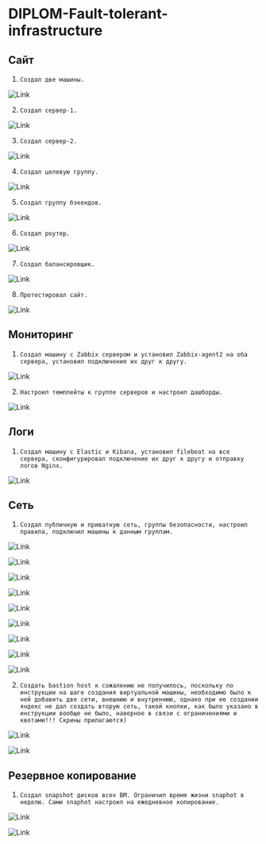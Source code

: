 # DIPLOM-Fault-tolerant-infrastructure


## Сайт

1. `Создал две машины.`

![Link](https://github.com/akinya1974/DIPLOM-Fault-tolerant-infrastructure/blob/main/JPG/САЙТ/1.1%20Создал%20две%20машины.jpg)

2. `Создал сервер-1.`

![Link](https://github.com/akinya1974/DIPLOM-Fault-tolerant-infrastructure/blob/main/JPG/САЙТ/1.2%20Создал%20сервер-1.jpg)


3. `Создал сервер-2.`

![Link](https://github.com/akinya1974/DIPLOM-Fault-tolerant-infrastructure/blob/main/JPG/САЙТ/1.3%20Создал%20сервер-2.jpg)

4. `Создал целевую группу.`

![Link](https://github.com/akinya1974/DIPLOM-Fault-tolerant-infrastructure/blob/main/JPG/САЙТ/1.4%20Создал%20целевую%20группу.jpg)

5. `Создал группу бэкендов.`

![Link](https://github.com/akinya1974/DIPLOM-Fault-tolerant-infrastructure/blob/main/JPG/САЙТ/1.5%20Создал%20%20группу%20бэкендов.jpg)

6. `Создал роутер.`

![Link](https://github.com/akinya1974/DIPLOM-Fault-tolerant-infrastructure/blob/main/JPG/САЙТ/1.6%20Создал%20%20роутер.jpg)

7. `Создал балансировщик.`

![Link](https://github.com/akinya1974/DIPLOM-Fault-tolerant-infrastructure/blob/main/JPG/САЙТ/1.7%20Создал%20%20балансировщик.jpg)

8. `Протестировал сайт.`

![Link](https://github.com/akinya1974/DIPLOM-Fault-tolerant-infrastructure/blob/main/JPG/САЙТ/1.8%20Протестировал%20Сайт.jpg)



## Мониторинг


1. `Создал машину с Zabbix сервером и установил Zabbix-agent2 на оба сервера, установил подключение их друг к другу.`

![Link](https://github.com/akinya1974/DIPLOM-Fault-tolerant-infrastructure/blob/main/JPG/МОНИТОРИНГ/Zabbix-hosts.jpg)


2. `Настроил темплейты к группе серверов и настроил дашборды.`

![Link](https://github.com/akinya1974/DIPLOM-Fault-tolerant-infrastructure/blob/main/JPG/МОНИТОРИНГ/2.1%20Создал%20мониторинг%20Zabbix.jpg)


## Логи


1. `Создал машину с Elastic и Kibana, установил filebeat на все сервера, сконфигурировал подключение их друг к другу и отправку логов Nginx.`

![Link](https://github.com/akinya1974/DIPLOM-Fault-tolerant-infrastructure/blob/main/JPG/ЛОГИ/ELASTIK-KIBANA.jpg)


## Сеть

1. `Создал публичную и приватную сеть, группы безопасности, настроил правила, подключил машины к данным группам.`

![Link](https://github.com/akinya1974/DIPLOM-Fault-tolerant-infrastructure/blob/main/JPG/СЕТЬ/Группа-публичная.jpg)


![Link](https://github.com/akinya1974/DIPLOM-Fault-tolerant-infrastructure/blob/main/JPG/СЕТЬ/Группа-приват.jpg)


![Link](https://github.com/akinya1974/DIPLOM-Fault-tolerant-infrastructure/blob/main/JPG/СЕТЬ/Группы%20безопасности.jpg)


![Link](https://github.com/akinya1974/DIPLOM-Fault-tolerant-infrastructure/blob/main/JPG/СЕТЬ/Балансировщик.jpg)


![Link](https://github.com/akinya1974/DIPLOM-Fault-tolerant-infrastructure/blob/main/JPG/СЕТЬ/Сервер1.jpg)


![Link](https://github.com/akinya1974/DIPLOM-Fault-tolerant-infrastructure/blob/main/JPG/СЕТЬ/Сервер2.jpg)


![Link](https://github.com/akinya1974/DIPLOM-Fault-tolerant-infrastructure/blob/main/JPG/СЕТЬ/Сервера%20elastic_kibana.jpg)


![Link](https://github.com/akinya1974/DIPLOM-Fault-tolerant-infrastructure/blob/main/JPG/СЕТЬ/Сервера%20zabbix.jpg)


![Link](https://github.com/akinya1974/DIPLOM-Fault-tolerant-infrastructure/blob/main/JPG/СЕТЬ/Сети.jpg)


2. `Создать bastion host к сожалению не получилось, поскольку по инструкции на шаге создания виртуальной машины, необходимо было к ней добавить две сети, внешнюю и внутреннюю, однако при ее создании яндекс не дал создать вторую сеть, такой кнопки, как было указано в инструкции вообще не было, наверное в связи с ограничениями и квотами!!! Скрины прилагаются)`


![Link](https://github.com/akinya1974/DIPLOM-Fault-tolerant-infrastructure/blob/main/JPG/Создание%20бастиооной%20машины%20инструкция.jpg)


![Link](https://github.com/akinya1974/DIPLOM-Fault-tolerant-infrastructure/blob/main/JPG/Создание%20бастиооной%20машины.jpg)


## Резервное копирование

1. `Создал snapshot дисков всех ВМ. Ограничил время жизни snaphot в неделю. Сами snaphot настроил на ежедневное копирование.`

![Link](https://github.com/akinya1974/DIPLOM-Fault-tolerant-infrastructure/blob/main/JPG/ДИСКИ/Снимки%20дисков.jpg)


![Link](https://github.com/akinya1974/DIPLOM-Fault-tolerant-infrastructure/blob/main/JPG/ДИСКИ/Расписание%20снимков%20дисков.jpg)